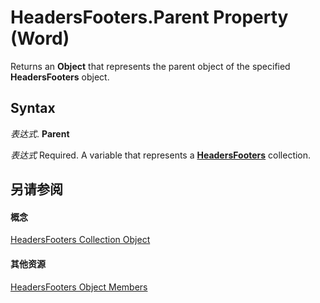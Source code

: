 
# HeadersFooters.Parent Property (Word)

Returns an  **Object** that represents the parent object of the specified **HeadersFooters** object.


## Syntax

 _表达式_. **Parent**

 _表达式_ Required. A variable that represents a **[HeadersFooters](41dbbaa7-f139-3d3c-54d4-03a57ab8417a.md)** collection.


## 另请参阅


#### 概念


[HeadersFooters Collection Object](41dbbaa7-f139-3d3c-54d4-03a57ab8417a.md)
#### 其他资源


[HeadersFooters Object Members](http://msdn.microsoft.com/library/6cf7f768-d356-7ff4-089c-7f3f810d00a8%28Office.15%29.aspx)